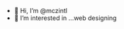 - 👋 Hi, I’m @mczintl
- 👀 I’m interested in ...web designing



<!---
mczintl/mczintl is a ✨ special ✨ repository because its `README.md` (this file) appears on your GitHub profile.
You can click the Preview link to take a look at your changes.
--->
